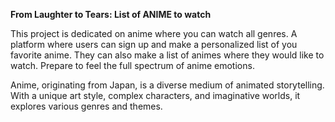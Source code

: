 **From Laughter to Tears: List of ANIME to watch**

This project is dedicated on anime where you can watch all genres.
A platform where users can sign up and make a personalized list of you  favorite anime.
They can also make a list of animes where they would like to watch.
Prepare to feel the full spectrum of anime emotions.

Anime, originating from Japan, is a diverse medium of animated storytelling. With a unique art style, complex characters, and imaginative worlds, it explores various genres and themes.